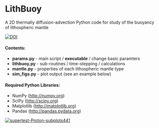 # LithBuoy
 A 2D thermally diffusion-advection Python code for study of the buoyancy of lithospheric mantle 
 
 [![DOI](https://zenodo.org/badge/DOI/10.5281/zenodo.4637902.svg)](https://doi.org/10.5281/zenodo.4637902)
 
#### Contents:  
 * **params.py**  - main script / **executable** / change basic paramters  
 * **lithbuoy.py** - sub-routines / time-stepping / calculations  
 * **mantle.py** - properties of each lithospheric mantle type
 * **sim_figs.py** - plot output (see an example below)

#### Required Python Libraries:
* NumPy (http://numpy.org)
* SciPy (http://scipy.org)  
* Matplotlib (http://matplotlib.org)  
* Pandas (http://pandas.pydata.org)  


<a href="https://ibb.co/vh7VgSx"><img src="https://i.ibb.co/2SDWmT7/supertest-Proton-subplots441.png" alt="supertest-Proton-subplots441" border="0"></a>
